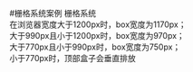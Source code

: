#栅格系统案例
栅格系统 <br>
在浏览器宽度大于1200px时，box宽度为1170px； <br>
大于990px且小于1200px时，box宽度为970px； <br>
大于770px且小于990px时，box宽度为750px； <br>
小于770px时，顶部盒子会垂直排放
